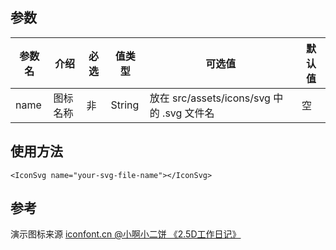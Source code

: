 ## 参数

| 参数名 | 介绍 | 必选 | 值类型 | 可选值 | 默认值 |
| --- | --- | --- | --- | --- | --- |
| name | 图标名称 | 非 | String | 放在 src/assets/icons/svg 中的 .svg 文件名 | 空 |

## 使用方法

```
<IconSvg name="your-svg-file-name"></IconSvg>
```

## 参考

演示图标来源 [iconfont.cn @小啊小二饼 《2.5D工作日记》](http://iconfont.cn/collections/detail?spm=a313x.7781069.1998910419.d9df05512&cid=8219)